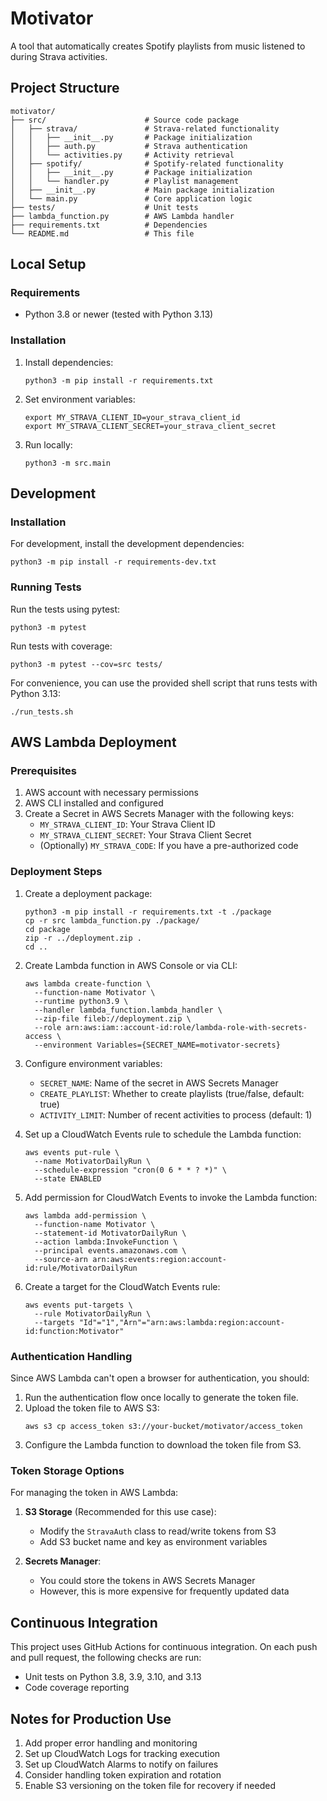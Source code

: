 # Motivator

A tool that automatically creates Spotify playlists from music listened to during Strava activities.

## Project Structure

```
motivator/
├── src/                      # Source code package
│   ├── strava/               # Strava-related functionality
│   │   ├── __init__.py       # Package initialization
│   │   ├── auth.py           # Strava authentication
│   │   └── activities.py     # Activity retrieval
│   ├── spotify/              # Spotify-related functionality
│   │   ├── __init__.py       # Package initialization
│   │   └── handler.py        # Playlist management
│   ├── __init__.py           # Main package initialization
│   └── main.py               # Core application logic
├── tests/                    # Unit tests
├── lambda_function.py        # AWS Lambda handler
├── requirements.txt          # Dependencies
└── README.md                 # This file
```

## Local Setup

### Requirements

- Python 3.8 or newer (tested with Python 3.13)

### Installation

1. Install dependencies:
   ```
   python3 -m pip install -r requirements.txt
   ```

2. Set environment variables:
   ```
   export MY_STRAVA_CLIENT_ID=your_strava_client_id
   export MY_STRAVA_CLIENT_SECRET=your_strava_client_secret
   ```

3. Run locally:
   ```
   python3 -m src.main
   ```

## Development

### Installation

For development, install the development dependencies:

```
python3 -m pip install -r requirements-dev.txt
```

### Running Tests

Run the tests using pytest:

```
python3 -m pytest
```

Run tests with coverage:

```
python3 -m pytest --cov=src tests/
```

For convenience, you can use the provided shell script that runs tests with Python 3.13:

```
./run_tests.sh
```

## AWS Lambda Deployment

### Prerequisites

1. AWS account with necessary permissions
2. AWS CLI installed and configured
3. Create a Secret in AWS Secrets Manager with the following keys:
   - `MY_STRAVA_CLIENT_ID`: Your Strava Client ID
   - `MY_STRAVA_CLIENT_SECRET`: Your Strava Client Secret
   - (Optionally) `MY_STRAVA_CODE`: If you have a pre-authorized code

### Deployment Steps

1. Create a deployment package:
   ```
   python3 -m pip install -r requirements.txt -t ./package
   cp -r src lambda_function.py ./package/
   cd package
   zip -r ../deployment.zip .
   cd ..
   ```

2. Create Lambda function in AWS Console or via CLI:
   ```
   aws lambda create-function \
     --function-name Motivator \
     --runtime python3.9 \
     --handler lambda_function.lambda_handler \
     --zip-file fileb://deployment.zip \
     --role arn:aws:iam::account-id:role/lambda-role-with-secrets-access \
     --environment Variables={SECRET_NAME=motivator-secrets}
   ```

3. Configure environment variables:
   - `SECRET_NAME`: Name of the secret in AWS Secrets Manager
   - `CREATE_PLAYLIST`: Whether to create playlists (true/false, default: true)
   - `ACTIVITY_LIMIT`: Number of recent activities to process (default: 1)

4. Set up a CloudWatch Events rule to schedule the Lambda function:
   ```
   aws events put-rule \
     --name MotivatorDailyRun \
     --schedule-expression "cron(0 6 * * ? *)" \
     --state ENABLED
   ```

5. Add permission for CloudWatch Events to invoke the Lambda function:
   ```
   aws lambda add-permission \
     --function-name Motivator \
     --statement-id MotivatorDailyRun \
     --action lambda:InvokeFunction \
     --principal events.amazonaws.com \
     --source-arn arn:aws:events:region:account-id:rule/MotivatorDailyRun
   ```

6. Create a target for the CloudWatch Events rule:
   ```
   aws events put-targets \
     --rule MotivatorDailyRun \
     --targets "Id"="1","Arn"="arn:aws:lambda:region:account-id:function:Motivator"
   ```

### Authentication Handling

Since AWS Lambda can't open a browser for authentication, you should:

1. Run the authentication flow once locally to generate the token file.
2. Upload the token file to AWS S3:
   ```
   aws s3 cp access_token s3://your-bucket/motivator/access_token
   ```
3. Configure the Lambda function to download the token file from S3.

### Token Storage Options

For managing the token in AWS Lambda:

1. **S3 Storage** (Recommended for this use case): 
   - Modify the `StravaAuth` class to read/write tokens from S3
   - Add S3 bucket name and key as environment variables

2. **Secrets Manager**:
   - You could store the tokens in AWS Secrets Manager
   - However, this is more expensive for frequently updated data

## Continuous Integration

This project uses GitHub Actions for continuous integration. On each push and pull request, the following checks are run:

- Unit tests on Python 3.8, 3.9, 3.10, and 3.13
- Code coverage reporting

## Notes for Production Use

1. Add proper error handling and monitoring
2. Set up CloudWatch Logs for tracking execution
3. Set up CloudWatch Alarms to notify on failures
4. Consider handling token expiration and rotation
5. Enable S3 versioning on the token file for recovery if needed